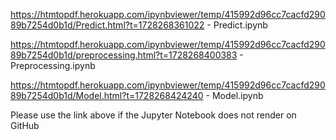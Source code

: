 https://htmtopdf.herokuapp.com/ipynbviewer/temp/415992d96cc7cacfd29089b7254d0b1d/Predict.html?t=1728268361022 - Predict.ipynb


https://htmtopdf.herokuapp.com/ipynbviewer/temp/415992d96cc7cacfd29089b7254d0b1d/preprocessing.html?t=1728268400383 - Preprocessing.ipynb


https://htmtopdf.herokuapp.com/ipynbviewer/temp/415992d96cc7cacfd29089b7254d0b1d/Model.html?t=1728268424240 - Model.ipynb


Please use the link above if the Jupyter Notebook does not render on GitHub

